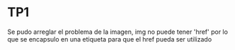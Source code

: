 # TP1
Se pudo arreglar el problema de la imagen, img no puede tener 'href' por lo que se encapsulo en una etiqueta <a> para que el href pueda ser utilizado
